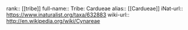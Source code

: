 

rank:: [[tribe]]
full-name:: Tribe: Cardueae
alias:: [[Cardueae]]
iNat-url:: https://www.inaturalist.org/taxa/632883
wiki-url:: http://en.wikipedia.org/wiki/Cynareae